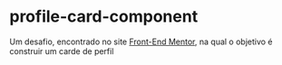 # profile-card-component

<p>
  Um desafio, encontrado no site <a href="https://www.frontendmentor.io/challenges">Front-End Mentor</a>, na qual o objetivo é construir um carde de perfil
</P>
